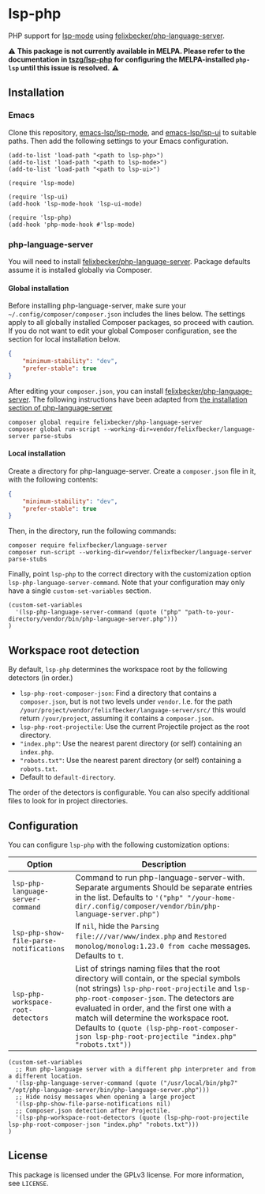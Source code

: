 # lsp-php

PHP support for [lsp-mode](https://github.com/emacs-lsp/lsp-mode) using [felixbecker/php-language-server](https://github.com/tszg/lsp-php#installation).

:warning: **This package is not currently available in MELPA. Please refer to the documentation in [tszg/lsp-php](https://github.com/tszg/lsp-php) for configuring the MELPA-installed `php-lsp` until this issue is resolved.** :warning:

## Installation

### Emacs

Clone this repository, [emacs-lsp/lsp-mode](https://github.com/emacs-lsp/lsp-mode), and [emacs-lsp/lsp-ui](https://github.com/emacs-lsp/lsp-ui) to suitable paths. Then add the following settings to your Emacs configuration.

```emacs-lisp
(add-to-list 'load-path "<path to lsp-php>")
(add-to-list 'load-path "<path to lsp-mode>")
(add-to-list 'load-path "<path to lsp-ui>")

(require 'lsp-mode)

(require 'lsp-ui)
(add-hook 'lsp-mode-hook 'lsp-ui-mode)

(require 'lsp-php)
(add-hook 'php-mode-hook #'lsp-mode)
```

### php-language-server

You will need to install [felixbecker/php-language-server](https://github.com/felixfbecker/php-language-server). Package defaults assume  it is installed globally via Composer.

#### Global installation

Before installing php-language-server, make sure your `~/.config/composer/composer.json` includes the lines below. The settings apply to all globally installed Composer packages, so proceed with caution. If you do not want to edit your global Composer configuration, see the section for local installation below.

```json
{
    "minimum-stability": "dev",
    "prefer-stable": true
}

```
After editing your `composer.json`, you can install [felixbecker/php-language-server](https://github.com/felixfbecker/php-language-server).
The following instructions have been adapted from [the installation section of php-language-server](https://github.com/felixfbecker/php-language-server#installation)

```shell
composer global require felixbecker/php-language-server
composer global run-script --working-dir=vendor/felixfbecker/language-server parse-stubs
```

#### Local installation

Create a directory for php-language-server. Create a `composer.json` file in it, with the following contents:

```json
{
    "minimum-stability": "dev",
    "prefer-stable": true
}

```

Then, in the directory, run the following commands:

```shell
composer require felixfbecker/language-server
composer run-script --working-dir=vendor/felixfbecker/language-server parse-stubs
```

Finally, point `lsp-php` to the correct directory with the customization option `lsp-php-language-server-command`. Note that your configuration may only have a single `custom-set-variables` section.

```emacs
(custom-set-variables
  '(lsp-php-language-server-command (quote ("php" "path-to-your-directory/vendor/bin/php-language-server.php")))
)
```

## Workspace root detection

By default, `lsp-php` determines the workspace root by the following detectors (in order.)

- `lsp-php-root-composer-json`: Find a directory that contains a `composer.json`, but is not two levels under `vendor`. I.e. for the path `/your/project/vendor/felixfbecker/language-server/src/` this would return `/your/project`, assuming it contains a `composer.json`.
- `lsp-php-root-projectile`: Use the current Projectile project as the root directory.
- `"index.php"`: Use the nearest parent directory (or self) containing an `index.php`.
- `"robots.txt"`: Use the nearest parent directory (or self) containing a `robots.txt`.
- Default to `default-directory`.

The order of the detectors is configurable. You can also specify additional files to look for in project directories.

## Configuration

You can configure `lsp-php` with the following customization options:

| Option | Description |
| ------ | ----------- |
| `lsp-php-language-server-command` | Command to run php-language-server-with. Separate arguments Should be separate entries in the list. Defaults to `'("php" "/your-home-dir/.config/composer/vendor/bin/php-language-server.php")` |
| `lsp-php-show-file-parse-notifications` | If `nil`, hide the `Parsing file:///var/www/index.php` and `Restored monolog/monolog:1.23.0 from cache` messages. Defaults to `t`. |
| `lsp-php-workspace-root-detectors` | List of strings naming files that the root directory will contain, or the special symbols (not strings) `lsp-php-root-projectile` and `lsp-php-root-composer-json`. The detectors are evaluated in order, and the first one with a match will determine the workspace root. Defaults to `(quote (lsp-php-root-composer-json lsp-php-root-projectile "index.php" "robots.txt"))` |

```emacs
(custom-set-variables
  ;; Run php-language server with a different php interpreter and from a different location.
  '(lsp-php-language-server-command (quote ("/usr/local/bin/php7" "/opt/php-language-server/bin/php-language-server.php")))
  ;; Hide noisy messages when opening a large project
  '(lsp-php-show-file-parse-notifications nil)
  ;; Composer.json detection after Projectile.
  '(lsp-php-workspace-root-detectors (quote (lsp-php-root-projectile lsp-php-root-composer-json "index.php" "robots.txt")))
)

```

## License

This package is licensed under the GPLv3 license. For more information, see `LICENSE`.
